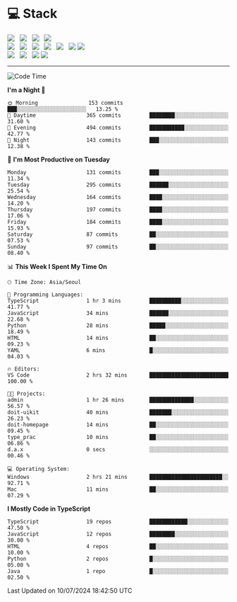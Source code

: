 <h1>💻 Stack</h1>
<div>
 <!-- badge : https://shields.io/ -->
 <!-- icon : https://simpleicons.org/?q=Get -->
 <img src="https://img.shields.io/badge/HTML5-e74c3c?style=flat-square&logo=HTML5&logoColor=white"/> &nbsp 
 <img src="https://img.shields.io/badge/CSS3-0A84FF?style=flat-square&logo=CSS3&logoColor=white"/> &nbsp 
 <img src="https://img.shields.io/badge/JavaScript-FFCD11?style=flat-square&logo=JavaScript&logoColor=white"/> &nbsp 
 <img src="https://img.shields.io/badge/TypeScript-3075C0?style=flat-square&logo=TypeScript&logoColor=white"/>
 <br/>
 <img src="https://img.shields.io/badge/Next-000000?style=flat-square&logo=nextdotjs&logoColor=white"/> &nbsp 
 <img src="https://img.shields.io/badge/React-00BCF6?style=flat-square&logo=React&logoColor=white"/> &nbsp 
 <img src="https://img.shields.io/badge/Redux-764ABC?style=flat-square&logo=Redux&logoColor=white"/> &nbsp
 <img src="https://img.shields.io/badge/Recoil-3578E5?style=flat-square&logo=recoil&logoColor=white"/> &nbsp
 <img src="https://img.shields.io/badge/React-Query-FF4154?style=flat-square&logo=reactquery&logoColor=white"/> &nbsp 
 <img src="https://img.shields.io/badge/styled%2Dcomponents-DB7093?style=flat-square&logo=styled%2Dcomponents&logoColor=white"/>
 <img src="https://img.shields.io/badge/CSS Modules-000000?style=flat-square&logo=CSS Modules&logoColor=white"/> &nbsp 
 <br/>
 <img src="https://img.shields.io/badge/Node-339933?style=flat-square&logo=Node.js&logoColor=white"/> &nbsp 
 <img src="https://img.shields.io/badge/Express-000000?style=flat-square&logo=Express&logoColor=white"/> &nbsp 
 <img src="https://img.shields.io/badge/MongoDB-47A248?style=flat-square&logo=MongoDB&logoColor=white"/>
 <img src="https://img.shields.io/badge/MariaDB-003545?style=flat-square&logo=mariadb&logoColor=white"/>
</div>

<hr>

<!--START_SECTION:waka-->
![Code Time](http://img.shields.io/badge/Code%20Time-1%2C156%20hrs%209%20mins-blue)

**I'm a Night 🦉** 

```text
🌞 Morning                153 commits         ███░░░░░░░░░░░░░░░░░░░░░░   13.25 % 
🌆 Daytime                365 commits         ████████░░░░░░░░░░░░░░░░░   31.60 % 
🌃 Evening                494 commits         ███████████░░░░░░░░░░░░░░   42.77 % 
🌙 Night                  143 commits         ███░░░░░░░░░░░░░░░░░░░░░░   12.38 % 
```
📅 **I'm Most Productive on Tuesday** 

```text
Monday                   131 commits         ███░░░░░░░░░░░░░░░░░░░░░░   11.34 % 
Tuesday                  295 commits         ██████░░░░░░░░░░░░░░░░░░░   25.54 % 
Wednesday                164 commits         ████░░░░░░░░░░░░░░░░░░░░░   14.20 % 
Thursday                 197 commits         ████░░░░░░░░░░░░░░░░░░░░░   17.06 % 
Friday                   184 commits         ████░░░░░░░░░░░░░░░░░░░░░   15.93 % 
Saturday                 87 commits          ██░░░░░░░░░░░░░░░░░░░░░░░   07.53 % 
Sunday                   97 commits          ██░░░░░░░░░░░░░░░░░░░░░░░   08.40 % 
```


📊 **This Week I Spent My Time On** 

```text
🕑︎ Time Zone: Asia/Seoul

💬 Programming Languages: 
TypeScript               1 hr 3 mins         ██████████░░░░░░░░░░░░░░░   41.77 % 
JavaScript               34 mins             ██████░░░░░░░░░░░░░░░░░░░   22.68 % 
Python                   28 mins             █████░░░░░░░░░░░░░░░░░░░░   18.49 % 
HTML                     14 mins             ██░░░░░░░░░░░░░░░░░░░░░░░   09.23 % 
YAML                     6 mins              █░░░░░░░░░░░░░░░░░░░░░░░░   04.03 % 

🔥 Editors: 
VS Code                  2 hrs 32 mins       █████████████████████████   100.00 % 

🐱‍💻 Projects: 
admin                    1 hr 26 mins        ██████████████░░░░░░░░░░░   56.57 % 
doit-uikit               40 mins             ███████░░░░░░░░░░░░░░░░░░   26.23 % 
doit-homepage            14 mins             ██░░░░░░░░░░░░░░░░░░░░░░░   09.45 % 
type_prac                10 mins             ██░░░░░░░░░░░░░░░░░░░░░░░   06.86 % 
d.a.x                    0 secs              ░░░░░░░░░░░░░░░░░░░░░░░░░   00.46 % 

💻 Operating System: 
Windows                  2 hrs 21 mins       ███████████████████████░░   92.71 % 
Mac                      11 mins             ██░░░░░░░░░░░░░░░░░░░░░░░   07.29 % 
```

**I Mostly Code in TypeScript** 

```text
TypeScript               19 repos            ████████████░░░░░░░░░░░░░   47.50 % 
JavaScript               12 repos            ████████░░░░░░░░░░░░░░░░░   30.00 % 
HTML                     4 repos             ██░░░░░░░░░░░░░░░░░░░░░░░   10.00 % 
Python                   2 repos             █░░░░░░░░░░░░░░░░░░░░░░░░   05.00 % 
Java                     1 repo              █░░░░░░░░░░░░░░░░░░░░░░░░   02.50 % 
```




 Last Updated on 10/07/2024 18:42:50 UTC
<!--END_SECTION:waka-->
